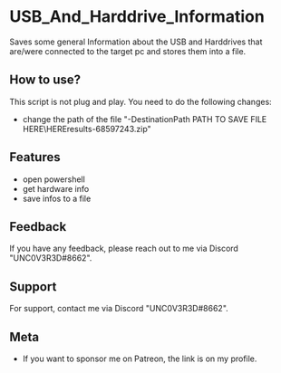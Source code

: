 
# USB_And_Harddrive_Information
Saves some general Information about the USB and Harddrives that are/were connected to the target pc and stores them into a file.

## How to use?

This script is not plug and play. You need to do the following changes:

- change the path of the file "-DestinationPath PATH TO SAVE FILE HERE\HEREresults-68597243.zip"


## Features

- open powershell 
- get hardware info
- save infos to a file


## Feedback

If you have any feedback, please reach out to me via Discord "UNC0V3R3D#8662".






## Support

For support, contact me via  Discord "UNC0V3R3D#8662".


## Meta


- If you want to sponsor me on Patreon, the link is on my profile.


